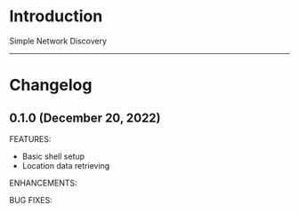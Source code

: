 # Introduction
Simple Network Discovery

---

# Changelog

## 0.1.0 (December 20, 2022)

FEATURES:
* Basic shell setup
* Location data retrieving

ENHANCEMENTS:

BUG FIXES:
